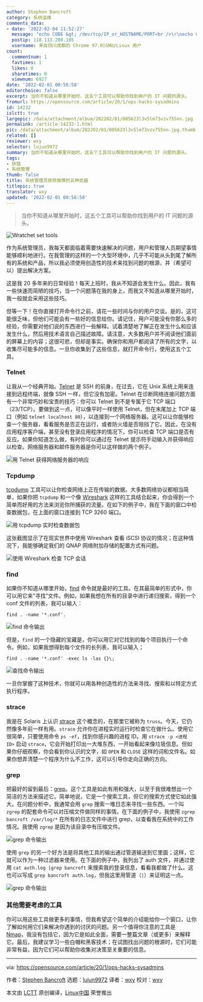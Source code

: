 ```yaml
---
author: Stephen Bancroft
category: 系统运维
comments_data:
- date: '2022-02-04 11:52:27'
  message: "echo CODE &gt; /dev/tcp/IP_or_HOSTNAME/PORT<br />\r\necho CODE&gt; /dev/udp/IP_or_HOSTNAME/PORT"
  postip: 118.113.208.105
  username: 来自四川成都的 Chrome 97.0|GNU/Linux 用户
count:
  commentnum: 1
  favtimes: 1
  likes: 0
  sharetimes: 0
  viewnum: 6927
date: '2022-02-01 00:56:58'
editorchoice: false
excerpt: 当你不知道从哪里开始时，这五个工具可以帮助你找到用户的 IT 问题的源头。
fromurl: https://opensource.com/article/20/1/ops-hacks-sysadmins
id: 14232
islctt: true
largepic: /data/attachment/album/202202/01/005623l3v5lm73vzv755nn.jpg
permalink: /article-14232-1.html
pic: /data/attachment/album/202202/01/005623l3v5lm73vzv755nn.jpg.thumb.jpg
related: []
reviewer: wxy
selector: lujun9972
summary: 当你不知道从哪里开始时，这五个工具可以帮助你找到用户的 IT 问题的源头。
tags:
- 排错
- 系统管理
thumb: false
title: 系统管理员排除故障的五种武器
titlepic: true
translator: wxy
updated: '2022-02-01 00:56:58'
---
```



> 
> 当你不知道从哪里开始时，这五个工具可以帮助你找到用户的 IT 问题的源头。
> 
> 
> 


![](/data/attachment/album/202202/01/005623l3v5lm73vzv755nn.jpg "Wratchet set tools")


作为系统管理员，我每天都面临着需要快速解决的问题，用户和管理人员期望事情能够顺利地进行。在我管理的这样的一个大型环境中，几乎不可能从头到尾了解所有的系统和产品，所以我必须使用创造性的技术来找到问题的根源，并（希望可以）提出解决方案。


这是我 20 多年来的日常经验！每天上班时，我从不知道会发生什么。因此，我有一些快速而简陋的技巧，当一个问题落在我的身上，而我又不知道从哪里开始时，我一般就会采用这些技巧。


但等一下！在你直接打开命令行之前，请花一些时间与你的用户交谈。是的，这可能很乏味，但他们可能会有一些好的信息给你。请记住，用户可能没有你那么多的经验，你需要对他们说的东西进行一些解释。试着清楚地了解正在发生什么和应该发生什么，然后用技术语言自己描述故障。请注意，大多数用户并不阅读他们面前的屏幕上的内容；这很可悲，但却是事实。确保你和用户都阅读了所有的文字，以收集尽可能多的信息。一旦你收集到了这些信息，就打开命令行，使用这五个工具。


### Telnet


让我从一个经典开始。[Telnet](https://en.wikipedia.org/wiki/Telnet) 是 SSH 的前身，在过去，它在 Unix 系统上用来连接到远程终端，就像 SSH 一样，但它没有加密。Telnet 在诊断网络连接问题方面有一个非常巧妙和宝贵的技巧：你可以 Telnet 到不是专属于它 TCP 端口（23/TCP）。要做到这一点，可以像平时一样使用 Telnet，但在末尾加上 TCP 端口（例如 `telnet localhost 80`），以连接到一个网络服务器。这可以让你能够检查一个服务器，看看服务是否正在运行，或者防火墙是否阻挡了它。因此，在没有应用程序客户端，甚至没有登录应用程序的情况下，你可以检查 TCP 端口是否有反应。如果你知道怎么做，有时你可以通过在 Telnet 提示符手动输入并获得响应以检查。网络服务器和邮件服务器是你可以这样做的两个例子。


![用 Telnet 获得网络服务器的响应](/data/attachment/album/202202/01/005659e4u0xdx0ukeme6k7.png "Getting a response from a webserver with Telnet")


### Tcpdump


[tcpdump](https://www.tcpdump.org/) 工具可以让你检查网络上正在传输的数据。大多数网络协议都相当简单，如果你把 `tcpdump` 和一个像 [Wireshark](https://www.wireshark.org/) 这样的工具结合起来，你会得到一个简单而好用的方法来浏览你所捕获的流量。在如下的例子中，我在下面的窗口中检查数据包，在上面的窗口连接到 TCP 3260 端口。


![用 tcpdump 实时检查数据包](/data/attachment/album/202202/01/005700ym5z1z10f5q9dl51.png "Inspecting packets in real time with tcpdump")


这张截图显示了在现实世界中使用 Wireshark 查看 iSCSI 协议的情况；在这种情况下，我能够确定我们的 QNAP 网络附加存储的配置方式有问题。


![使用 Wireshark 检查 TCP 会话](/data/attachment/album/202202/01/005700mzr8m59c082j2t96.png "Using Wireshark to inspect a TCP session")


### find


如果你不知道从哪里开始，[find](https://en.wikipedia.org/wiki/Find_%28Unix%29) 命令就是最好的工具。在其最简单的形式中，你可以用它来“寻找”文件。例如，如果我想在所有的目录中进行递归搜索，得到一个 conf 文件的列表，我可以输入：



```
find . -name '*.conf'.

```

![find 命令输出](/data/attachment/album/202202/01/005701y973jmt6jg6g6t96.png "find command output")


但是，`find` 的一个隐藏的宝藏是，你可以用它对它找到的每个项目执行一个命令。例如，如果我想得到每个文件的长列表，我可以输入；



```
find . -name '*.conf' -exec ls -las {}\;

```

![查找命令输出](/data/attachment/album/202202/01/005701t2sptl2ksbb2at8p.png "find command output")


一旦你掌握了这种技术，你就可以用各种创造性的方法来寻找、搜索和以特定方式执行程序。


### strace


我是在 Solaris 上认识 [strace](https://strace.io/) 这个概念的，在那里它被称为 `truss`。今天，它仍然像多年前一样有用。`strace` 允许你在进程实时运行时检查它在做什么。使用它很简单，只要使用命令 `ps -ef`，找到你感兴趣的进程 ID。用 `strace -p <进程 ID>` 启动 `strace`，它会开始打印出一大堆东西，一开始看起来像垃圾信息。但如果你仔细观察，你会看到你认识的文字，如 `OPEN` 和 `CLOSE` 这样的词和文件名。如果你想弄清楚一个程序为什么不工作，这可以引导你走向正确的方向。


### grep


把最好的留到最后：[grep](https://en.wikipedia.org/wiki/Grep)。这个工具是如此有用和强大，以至于我很难想出一个简洁的方法来描述它。简单地说，它是一个搜索工具，但它的搜索方式使它如此强大。在问题分析中，我通常会用 `grep` 搜索一堆日志来寻找一些东西。一个叫 `zgrep` 的配套命令可以对压缩文件做同样的事情。在下面的例子中，我使用 `zgrep bancroft /var/log/*` 在所有的日志文件中进行 grep，以查看我在系统中的工作情况。我使用 `zgrep` 是因为该目录中有压缩文件。


![grep 命令输出](/data/attachment/album/202202/01/005701cvwhw9vd9v88xkxx.png "grep command output")


使用 `grep` 的另一个好方法是将其他工具的输出通过管道输送到它里面；这样，它就可以作为一种过滤器来使用。在下面的例子中，我列出了 auth 文件，并通过使用 `cat auth.log |grep bancroft` 来搜索我的登录信息，看看我都做了什么。这也可以写成 `grep bancroft auth.log`，但我这里用管道（`|`）来证明这一点。


![grep 命令输出](/data/attachment/album/202202/01/005702qt54z1uz8u1p66n8.png "grep command output")


### 其他需要考虑的工具


你可以用这些工具做更多的事情，但我希望这个简单的介绍能给你一个窗口，让你了解如何用它们来解决你遇到的讨厌的问题。另一个值得你注意的工具是 [Nmap](https://nmap.org/)，我没有包括它，因为它是如此全面，需要一整篇文章（或更多）来解释它。最后，我建议学习一些白帽和黑客技术；在试图找出问题的根源时，它们可能非常有益，因为它们可以帮助你收集对决策至关重要的信息。




---


via: <https://opensource.com/article/20/1/ops-hacks-sysadmins>


作者：[Stephen Bancroft](https://opensource.com/users/stevereaver) 选题：[lujun9972](https://github.com/lujun9972) 译者：[wxy](https://github.com/wxy) 校对：[wxy](https://github.com/wxy)


本文由 [LCTT](https://github.com/LCTT/TranslateProject) 原创编译，[Linux中国](https://linux.cn/) 荣誉推出